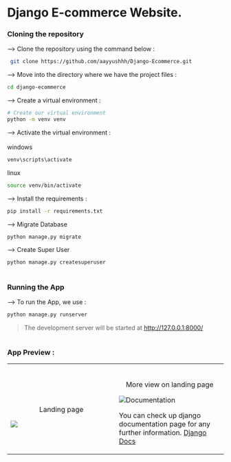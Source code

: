 # Django E-commerce Website.

### Cloning the repository

--> Clone the repository using the command below :
```bash
 git clone https://github.com/aayyushhh/Django-Ecommerce.git


```

--> Move into the directory where we have the project files : 
```bash
cd django-ecommerce

```

--> Create a virtual environment :
```bash
# Create our virtual environment
python -m venv venv

```

--> Activate the virtual environment : <br><br>
windows
```bash
venv\scripts\activate

```
linux
```bash
source venv/bin/activate

```

--> Install the requirements :
```bash
pip install -r requirements.txt

```

--> Migrate Database
```bash
python manage.py migrate

```

--> Create Super User
```bash
python manage.py createsuperuser

```

#

### Running the App

--> To run the App, we use :
```bash
python manage.py runserver

```

>  The development server will be started at http://127.0.0.1:8000/

#

### App Preview :

<table width="100%"> 
<tr>
<td width="50%">      
&nbsp; 
<br>
<p align="center">
  Landing page
</p>
<img src="https://user-images.githubusercontent.com/86301474/224287452-2ecb3169-80c3-434c-853a-861ad8ea9774.png"

</td> 
<td width="50%">
<br>
<p align="center">
  More view on landing page
</p>
 <img src="https://user-images.githubusercontent.com/86301474/224287527-1c8d35ab-5288-42b0-9de5-31e52277481b.png
 https://user-images.githubusercontent.com/86301474/224287615-a125e7aa-eb7b-4601-b3fb-877947183a46.png
https://user-images.githubusercontent.com/86301474/224287750-cc0316bf-999b-4a43-8930-13e0c3b8131d.png


</td>
</table>


## Documentation
You can check up django documentation page for any further information.
[Django Docs](https://docs.djangoproject.com/en/4.0/)

